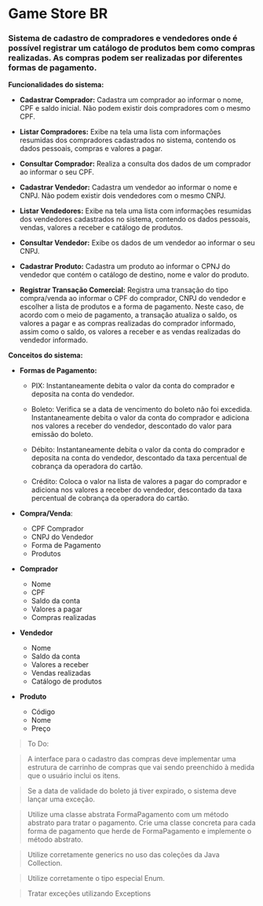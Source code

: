 # Game Store BR

### Sistema de cadastro de compradores e vendedores onde é possível registrar um catálogo de produtos bem como compras realizadas. As compras podem ser realizadas por diferentes formas de pagamento.

**Funcionalidades do sistema:**

- **Cadastrar Comprador:** Cadastra um comprador ao informar o nome, CPF e saldo inicial. Não podem
  existir dois compradores com o mesmo CPF.

- **Listar Compradores:** Exibe na tela uma lista com informações resumidas dos compradores
  cadastrados no sistema, contendo os dados pessoais, compras e valores a pagar.
- **Consultar Comprador:** Realiza a consulta dos dados de um comprador ao informar o seu CPF.

- **Cadastrar Vendedor:** Cadastra um vendedor ao informar o nome e CNPJ. Não podem existir dois
  vendedores com o mesmo CNPJ.

- **Listar Vendedores:** Exibe na tela uma lista com informações resumidas dos vendedores
  cadastrados no sistema, contendo os dados pessoais, vendas, valores a receber e catálogo de
  produtos.

- **Consultar Vendedor:** Exibe os dados de um vendedor ao informar o seu CNPJ.

- **Cadastrar Produto:** Cadastra um produto ao informar o CPNJ do vendedor que contém o catálogo de
  destino, nome e valor do produto.

- **Registrar Transação Comercial:** Registra uma transação do tipo compra/venda ao informar o CPF
  do comprador, CNPJ do vendedor e escolher a lista de produtos e a forma de pagamento. Neste caso,
  de acordo com o meio de pagamento, a transação atualiza o saldo, os valores a pagar e as compras
  realizadas do comprador informado, assim como o saldo, os valores a receber e as vendas realizadas
  do vendedor informado.

**Conceitos do sistema:**

- **Formas de Pagamento:**

    - PIX: Instantaneamente debita o valor da conta do comprador e deposita na conta do vendedor.

    - Boleto: Verifica se a data de vencimento do boleto não foi excedida. Instantaneamente debita o
      valor da conta do comprador e adiciona nos valores a receber do vendedor, descontado do valor
      para emissão do boleto.

    - Débito: Instantaneamente debita o valor da conta do comprador e deposita na conta do vendedor,
      descontado da taxa percentual de cobrança da operadora do cartão.

    - Crédito: Coloca o valor na lista de valores a pagar do comprador e adiciona nos valores a
      receber do vendedor, descontado da taxa percentual de cobrança da operadora do cartão.

- **Compra/Venda**:
    - CPF Comprador
    - CNPJ do Vendedor
    - Forma de Pagamento
    - Produtos

- **Comprador**
    - Nome
    - CPF
    - Saldo da conta
    - Valores a pagar
    - Compras realizadas

- **Vendedor**
    - Nome
    - Saldo da conta
    - Valores a receber
    - Vendas realizadas
    - Catálogo de produtos

- **Produto**
    - Código
    - Nome
    - Preço

> To Do:

> A interface para o cadastro das compras deve implementar uma estrutura de carrinho de compras que vai sendo preenchido à medida que o usuário inclui os itens.

> Se a data de validade do boleto já tiver expirado, o sistema deve lançar uma exceção.

> Utilize uma classe abstrata FormaPagamento com um método abstrato para tratar o pagamento. Crie uma classe concreta para cada forma de pagamento que herde de FormaPagamento e implemente o método abstrato.

> Utilize corretamente generics no uso das coleções da Java Collection.

> Utilize corretamente o tipo especial Enum.

> Tratar exceções utilizando Exceptions



